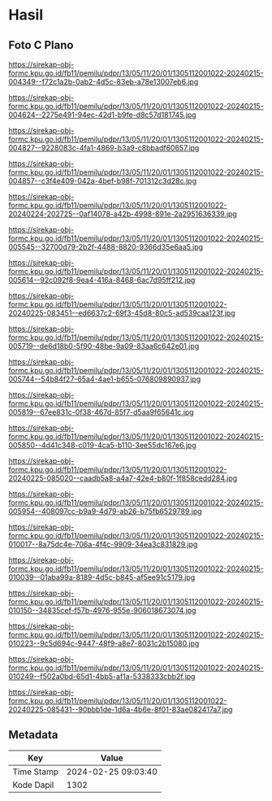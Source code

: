 # Hasil

## Foto C Plano

https://sirekap-obj-formc.kpu.go.id/fb11/pemilu/pdpr/13/05/11/20/01/1305112001022-20240215-004349--f72c1a2b-0ab2-4d5c-83eb-a78e13007eb6.jpg

https://sirekap-obj-formc.kpu.go.id/fb11/pemilu/pdpr/13/05/11/20/01/1305112001022-20240215-004624--2275e491-94ec-42d1-b9fe-d8c57d181745.jpg

https://sirekap-obj-formc.kpu.go.id/fb11/pemilu/pdpr/13/05/11/20/01/1305112001022-20240215-004827--9228083c-4fa1-4869-b3a9-c8bbadf60657.jpg

https://sirekap-obj-formc.kpu.go.id/fb11/pemilu/pdpr/13/05/11/20/01/1305112001022-20240215-004857--c3f4e409-042a-4bef-b98f-701312c3d28c.jpg

https://sirekap-obj-formc.kpu.go.id/fb11/pemilu/pdpr/13/05/11/20/01/1305112001022-20240224-202725--0af14078-a42b-4998-891e-2a2951636339.jpg

https://sirekap-obj-formc.kpu.go.id/fb11/pemilu/pdpr/13/05/11/20/01/1305112001022-20240215-005545--32700d79-2b2f-4488-8820-9366d35e6aa5.jpg

https://sirekap-obj-formc.kpu.go.id/fb11/pemilu/pdpr/13/05/11/20/01/1305112001022-20240215-005614--92c092f8-9ea4-416a-8468-6ac7d95ff212.jpg

https://sirekap-obj-formc.kpu.go.id/fb11/pemilu/pdpr/13/05/11/20/01/1305112001022-20240225-083451--ed6637c2-69f3-45d8-80c5-ad539caa123f.jpg

https://sirekap-obj-formc.kpu.go.id/fb11/pemilu/pdpr/13/05/11/20/01/1305112001022-20240215-005719--de6d18b0-5f90-48be-9a09-83aa6c642e01.jpg

https://sirekap-obj-formc.kpu.go.id/fb11/pemilu/pdpr/13/05/11/20/01/1305112001022-20240215-005744--54b84f27-65a4-4ae1-b655-076809890937.jpg

https://sirekap-obj-formc.kpu.go.id/fb11/pemilu/pdpr/13/05/11/20/01/1305112001022-20240215-005819--67ee831c-0f38-467d-85f7-d5aa9f65641c.jpg

https://sirekap-obj-formc.kpu.go.id/fb11/pemilu/pdpr/13/05/11/20/01/1305112001022-20240215-005850--4d41c348-c019-4ca5-b110-3ee55dc167e6.jpg

https://sirekap-obj-formc.kpu.go.id/fb11/pemilu/pdpr/13/05/11/20/01/1305112001022-20240225-085020--caadb5a8-a4a7-42e4-b80f-1f858cedd284.jpg

https://sirekap-obj-formc.kpu.go.id/fb11/pemilu/pdpr/13/05/11/20/01/1305112001022-20240215-005954--408097cc-b9a9-4d79-ab26-b75fb6529789.jpg

https://sirekap-obj-formc.kpu.go.id/fb11/pemilu/pdpr/13/05/11/20/01/1305112001022-20240215-010017--8a75dc4e-706a-4f4c-9909-34ea3c831829.jpg

https://sirekap-obj-formc.kpu.go.id/fb11/pemilu/pdpr/13/05/11/20/01/1305112001022-20240215-010039--01aba99a-8189-4d5c-b845-af5ee91c5179.jpg

https://sirekap-obj-formc.kpu.go.id/fb11/pemilu/pdpr/13/05/11/20/01/1305112001022-20240215-010150--34835cef-f57b-4976-955e-906018673074.jpg

https://sirekap-obj-formc.kpu.go.id/fb11/pemilu/pdpr/13/05/11/20/01/1305112001022-20240215-010223--9c5d694c-9447-48f9-a8e7-8031c2b15080.jpg

https://sirekap-obj-formc.kpu.go.id/fb11/pemilu/pdpr/13/05/11/20/01/1305112001022-20240215-010249--f502a0bd-65d1-4bb5-af1a-5338333cbb2f.jpg

https://sirekap-obj-formc.kpu.go.id/fb11/pemilu/pdpr/13/05/11/20/01/1305112001022-20240225-085431--90bbb1de-1d6a-4b6e-8f01-83ae082417a7.jpg


## Metadata

| Key        | Value               |
| ---------- | ------------------- |
| Time Stamp | 2024-02-25 09:03:40 |
| Kode Dapil | 1302                |



